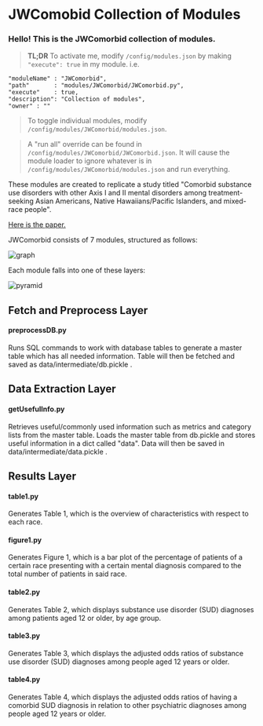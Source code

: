 # JWComobid Collection of Modules

### Hello! This is the JWComorbid collection of modules. 

> **TL;DR** 
To activate me, modify `/config/modules.json` by making ```"execute": true``` in my module.
i.e.
```
"moduleName" : "JWComorbid",
"path"       : "modules/JWComorbid/JWComorbid.py",
"execute"    : true,
"description": "Collection of modules",
"owner" : ""
```
>To toggle individual modules, modify `/config/modules/JWComorbid/modules.json`.

>A "run all" override can be found in `/config/modules/JWComorbid/JWComorbid.json`.
It will cause the module loader to ignore whatever is in `/config/modules/JWComorbid/modules.json` and run everything.

These modules are created to replicate a study titled 
"Comorbid substance use disorders with other Axis I and II mental disorders
among treatment-seeking Asian Americans, Native Hawaiians/Pacific Islanders, and mixed-race people".

[Here is the paper.](https://doi.org/10.1016/J.JPSYCHIRES.2013.08.022)

JWComorbid consists of 7 modules, structured as follows:

![graph](https://drive.google.com/uc?export=view&id=1wrNcFnupN_zXXtRtYhcUNuOtu5rK5p0o)

Each module falls into one of these layers:

![pyramid](https://drive.google.com/uc?export=view&id=1s75VDvlbMXj48eA2Y6jc7LdyJxhpQOeU)


## Fetch and Preprocess Layer
#### preprocessDB.py

Runs SQL commands to work with database tables to generate a master table which has all needed information. 
Table will then be fetched and saved as data/intermediate/db.pickle .

## Data Extraction Layer
#### getUsefulInfo.py

Retrieves useful/commonly used information such as metrics and category lists from the master table.
Loads the master table from db.pickle and stores useful information in a dict called "data".
Data will then be saved in 	data/intermediate/data.pickle .


## Results Layer
#### table1.py

Generates Table 1, which is the overview of characteristics with respect to each race.

#### figure1.py

Generates Figure 1, which is a bar plot of the percentage of patients of a certain race presenting with a certain mental diagnosis 
compared to the total number of patients in said race.

#### table2.py

Generates Table 2, which displays substance use disorder (SUD) diagnoses among patients aged 12 or older, by age group.

#### table3.py

Generates Table 3, which displays the adjusted odds ratios of substance use disorder (SUD) diagnoses among people aged 12 years or older.

#### table4.py

Generates Table 4, which displays the adjusted odds ratios of having a comorbid SUD diagnosis in relation to other psychiatric diagnoses among people aged 12 years or older.

